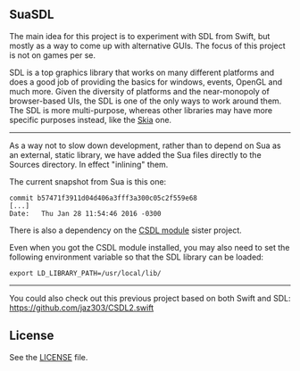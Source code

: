SuaSDL
-----

The main idea for this project is to experiment with SDL from Swift, but mostly
as a way to come up with alternative GUIs. The focus of this project is not on
games per se.

SDL is a top graphics library that works on many different platforms and does a
good job of providing the basics for windows, events, OpenGL and much more.
Given the diversity of platforms and the near-monopoly of browser-based UIs, the
SDL is one of the only ways to work around them. The SDL is more multi-purpose,
whereas other libraries may have more specific purposes instead, like the
[Skia](http://skia.org) one.

------------------

As a way not to slow down development, rather than to depend on Sua as an
external, static library, we have added the Sua files directly to the Sources
directory. In effect "inlining" them.

The current snapshot from Sua is this one:

    commit b57471f3911d04d406a3fff3a300c05c2f559e68
    [...]
    Date:   Thu Jan 28 11:54:46 2016 -0300

There is also a dependency on the
[CSDL module](https://github.com/jpedrosa/csdl_module) sister project.

Even when you got the CSDL module installed, you may also need to set the
following environment variable so that the SDL library can be loaded:

    export LD_LIBRARY_PATH=/usr/local/lib/

-------------------

You could also check out this previous project based on both Swift and SDL:
https://github.com/jaz303/CSDL2.swift

License
-------

See the [LICENSE](LICENSE.txt) file.
